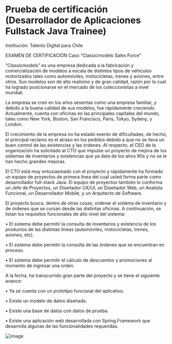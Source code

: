 # Prueba de certificación (Desarrollador de Aplicaciones Fullstack Java Trainee)
Institución: Talento Digital para Chile

EXAMEN DE CERTIFICACIÓN
Caso “Classicmodels Sales Force”

“Classicmodels” es una empresa dedicada a la fabricación y comercialización de modelos a escala
de distintos tipos de vehículos motorizados tales como automóviles, motocicletas, trenes y aviones,
entre otros. Sus modelos son de alto realismo y de gran calidad, razón por la cual ha logrado
posicionarse en el mercado de los coleccionistas a nivel mundial.

La empresa se creó en los años sesentas como una empresa familiar, y debido a la buena calidad de
sus modelos, fue rápidamente creciendo. Actualmente, cuenta con oficinas en las principales
capitales del mundo, tales como New York, Boston, San Francisco, Paris, Tokyo, Sydeny, y London.

El crecimiento de la empresa no ha estado exento de dificultades, de hecho, el principal reclamo es
el atraso en los pedidos debido a que no se lleva un buen control de las existencias y las órdenes. Al
respecto, el CEO de la organización ha solicitado al CTO que impulse un proyecto de mejora de los
sistemas de inventarios y existencias que ya data de los años 90s y no se le han hecho grandes
mejoras.

El CTO está muy entusiasmado con el proyecto y rápidamente ha formado un equipo de proyectos
de primera línea del cual usted forma parte como desarrollador full-stack Java. El equipo de
proyectos también lo conforma un Jefe de Proyectos, un Diseñador UX/UI, un Diseñador Web, un
Analista Funcional, un Desarrollador Mobile, y un Arquitecto de Software.

El proyecto busca, dentro de otras cosas, ordenar el sistema de inventario y de órdenes que se
cursan desde las distintas oficinas. A continuación, se listan los requisitos funcionales de alto nivel
del sistema:

• El sistema debe permitir la consulta de inventarios y existencia de los productos de las
distintas líneas (automóviles, motocicletas, trenes, aviones, etc).

• El sistema debe permitir la consulta de las órdenes que se encuentran en proceso.

• El sistema debe permitir el cálculo de descuentos y promociones al momento de ingresar
una orden.

A la fecha, ha transcurrido gran parte del proyecto y se tiene el siguiente avance:

• Ya se cuenta con un prototipo funcional del aplicativo.

• Existe un modelo de datos diseñado.

• Existe una base de datos con datos de prueba.

• Existe una aplicación web desarrollada con Spring Framework que desarrolla algunas de
las funcionalidades requeridas.

![image](https://user-images.githubusercontent.com/60719493/114817601-50b3b600-9d88-11eb-8236-e2f9faa7ff3f.png)
